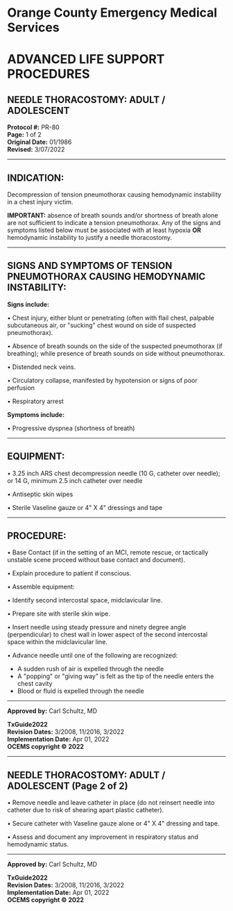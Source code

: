 # Orange County Emergency Medical Services
# ADVANCED LIFE SUPPORT PROCEDURES
## NEEDLE THORACOSTOMY: ADULT / ADOLESCENT

**Protocol #:** PR-80  
**Page:** 1 of 2  
**Original Date:** 01/1986  
**Revised:** 3/07/2022

---

## INDICATION:

Decompression of tension pneumothorax causing hemodynamic instability in a chest injury victim.

**IMPORTANT:** absence of breath sounds and/or shortness of breath alone are not sufficient to indicate a tension pneumothorax. Any of the signs and symptoms listed below must be associated with at least hypoxia **OR** hemodynamic instability to justify a needle thoracostomy.

---

## SIGNS AND SYMPTOMS OF TENSION PNEUMOTHORAX CAUSING HEMODYNAMIC INSTABILITY:

**Signs include:**

• Chest injury, either blunt or penetrating (often with flail chest, palpable subcutaneous air, or "sucking" chest wound on side of suspected pneumothorax).

• Absence of breath sounds on the side of the suspected pneumothorax (if breathing); while presence of breath sounds on side without pneumothorax.

• Distended neck veins.

• Circulatory collapse, manifested by hypotension or signs of poor perfusion

• Respiratory arrest

**Symptoms include:**

• Progressive dyspnea (shortness of breath)

---

## EQUIPMENT:

• 3.25 inch ARS chest decompression needle (10 G, catheter over needle); or 14 G, minimum 2.5 inch catheter over needle

• Antiseptic skin wipes

• Sterile Vaseline gauze or 4" X 4" dressings and tape

---

## PROCEDURE:

• Base Contact (if in the setting of an MCI, remote rescue, or tactically unstable scene proceed without base contact and document).

• Explain procedure to patient if conscious.

• Assemble equipment:

• Identify second intercostal space, midclavicular line.

• Prepare site with sterile skin wipe.

• Insert needle using steady pressure and ninety degree angle (perpendicular) to chest wall in lower aspect of the second intercostal space within the midclavicular line.

• Advance needle until one of the following are recognized:

  - A sudden rush of air is expelled through the needle
  - A "popping" or "giving way" is felt as the tip of the needle enters the chest cavity
  - Blood or fluid is expelled through the needle

---

**Approved by:** Carl Schultz, MD

**TxGuide2022**  
**Revision Dates:** 3/2008, 11/2016, 3/2022  
**Implementation Date:** Apr 01, 2022  
**OCEMS copyright © 2022**

---

## NEEDLE THORACOSTOMY: ADULT / ADOLESCENT (Page 2 of 2)

• Remove needle and leave catheter in place (do not reinsert needle into catheter due to risk of shearing apart plastic catheter).

• Secure catheter with Vaseline gauze alone or 4" X 4" dressing and tape.

• Assess and document any improvement in respiratory status and hemodynamic status.

---

**Approved by:** Carl Schultz, MD

**TxGuide2022**  
**Revision Dates:** 3/2008, 11/2016, 3/2022  
**Implementation Date:** Apr 01, 2022  
**OCEMS copyright © 2022**

